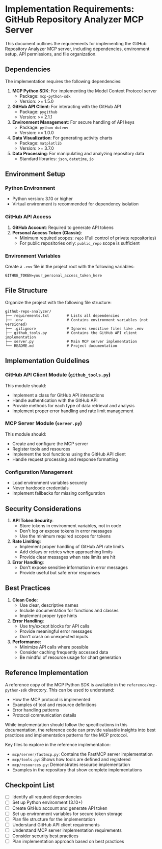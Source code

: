 Implementation Requirements: GitHub Repository Analyzer MCP Server
==================================================================

This document outlines the requirements for implementing the GitHub Repository Analyzer MCP server, including dependencies, environment setup, API permissions, and file organization.

Dependencies
------------

The implementation requires the following dependencies:

1.  **MCP Python SDK**: For implementing the Model Context Protocol server
    -   Package: `mcp-python-sdk`
    -   Version: >= 1.5.0
2.  **GitHub API Client**: For interacting with the GitHub API
    -   Package: `pygithub`
    -   Version: >= 2.1.1
3.  **Environment Management**: For secure handling of API keys
    -   Package: `python-dotenv`
    -   Version: >= 1.0.0
4.  **Data Visualization**: For generating activity charts
    -   Package: `matplotlib`
    -   Version: >= 3.7.0
5.  **Data Processing**: For manipulating and analyzing repository data
    -   Standard libraries: `json`, `datetime`, `io`

Environment Setup
-----------------

### Python Environment

-   Python version: 3.10 or higher
-   Virtual environment is recommended for dependency isolation

### GitHub API Access

1.  **GitHub Account**: Required to generate API tokens
2.  **Personal Access Token (Classic)**:
    -   Minimum required scopes: `repo` (Full control of private repositories)
    -   For public repositories only: `public_repo` scope is sufficient

### Environment Variables

Create a `.env` file in the project root with the following variables:

```
GITHUB_TOKEN=your_personal_access_token_here
```

File Structure
--------------

Organize the project with the following file structure:

```
github-repo-analyzer/
├── requirements.txt        # Lists all dependencies
├── .env                    # Contains environment variables (not versioned)
├── .gitignore              # Ignores sensitive files like .env
├── github_tools.py         # Contains the GitHub API client implementation
├── server.py               # Main MCP server implementation
└── README.md               # Project documentation
```

Implementation Guidelines
-------------------------

### GitHub API Client Module (`github_tools.py`)

This module should:

-   Implement a class for GitHub API interactions
-   Handle authentication with the GitHub API
-   Provide methods for each type of data retrieval and analysis
-   Implement proper error handling and rate limit management

### MCP Server Module (`server.py`)

This module should:

-   Create and configure the MCP server
-   Register tools and resources
-   Implement the tool functions using the GitHub API client
-   Handle request processing and response formatting

### Configuration Management

-   Load environment variables securely
-   Never hardcode credentials
-   Implement fallbacks for missing configuration

Security Considerations
-----------------------

1.  **API Token Security**:
    -   Store tokens in environment variables, not in code
    -   Don't log or expose tokens in error messages
    -   Use the minimum required scopes for tokens
2.  **Rate Limiting**:
    -   Implement proper handling of GitHub API rate limits
    -   Add delays or retries when approaching limits
    -   Provide clear messages when rate limits are hit
3.  **Error Handling**:
    -   Don't expose sensitive information in error messages
    -   Provide useful but safe error responses

Best Practices
--------------

1.  **Clean Code**:
    -   Use clear, descriptive names
    -   Include documentation for functions and classes
    -   Implement proper type hints
2.  **Error Handling**:
    -   Use try/except blocks for API calls
    -   Provide meaningful error messages
    -   Don't crash on unexpected inputs
3.  **Performance**:
    -   Minimize API calls where possible
    -   Consider caching frequently accessed data
    -   Be mindful of resource usage for chart generation

## Reference Implementation

A reference copy of the MCP Python SDK is available in the `reference/mcp-python-sdk` directory. This can be used to understand:

- How the MCP protocol is implemented
- Examples of tool and resource definitions
- Error handling patterns
- Protocol communication details

While implementation should follow the specifications in this documentation, the reference code can provide valuable insights into best practices and implementation patterns for the MCP protocol.

Key files to explore in the reference implementation:
- `mcp/server/fastmcp.py`: Contains the FastMCP server implementation
- `mcp/tools.py`: Shows how tools are defined and registered
- `mcp/resources.py`: Demonstrates resource implementation
- Examples in the repository that show complete implementations

Checkpoint List
---------------

-   [ ]  Identify all required dependencies
-   [ ]  Set up Python environment (3.10+)
-   [ ]  Create GitHub account and generate API token
-   [ ]  Set up environment variables for secure token storage
-   [ ]  Plan file structure for the implementation
-   [ ]  Understand GitHub API client requirements
-   [ ]  Understand MCP server implementation requirements
-   [ ]  Consider security best practices
-   [ ]  Plan implementation approach based on best practices
